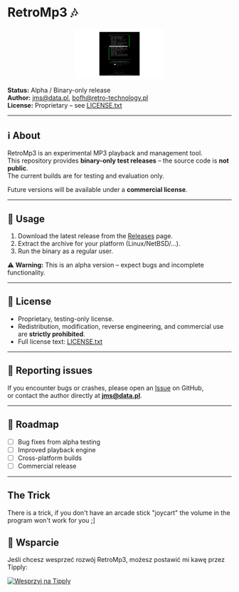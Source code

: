 
# RetroMp3 🎶
<p align="center">
  <img src="1.png" alt="RetroMp3 Logo" width="200">
</p>

**Status:** Alpha / Binary-only release  
**Author:** jms@data.pl, bofh@retro-technology.pl  
**License:** Proprietary – see [LICENSE.txt](LICENSE.txt)

---

## ℹ️ About
RetroMp3 is an experimental MP3 playback and management tool.  
This repository provides **binary-only test releases** – the source code is **not public**.  
The current builds are for testing and evaluation only.

Future versions will be available under a **commercial license**.

---

## 🚀 Usage
1. Download the latest release from the [Releases](../../releases) page.  
2. Extract the archive for your platform (Linux/NetBSD/…).
3. Run the binary as a regular user.  

⚠️ **Warning:** This is an alpha version – expect bugs and incomplete functionality.

---

## 📜 License
- Proprietary, testing-only license.  
- Redistribution, modification, reverse engineering, and commercial use are **strictly prohibited**.  
- Full license text: [LICENSE.txt](LICENSE.txt)

---

## 🐞 Reporting issues
If you encounter bugs or crashes, please open an [Issue](../../issues) on GitHub,  
or contact the author directly at **jms@data.pl**.

---

## 🔮 Roadmap
- [ ] Bug fixes from alpha testing  
- [ ] Improved playback engine  
- [ ] Cross-platform builds  
- [ ] Commercial release

---

## The Trick
There is a trick, if you don't have an arcade stick "joycart" the volume in the program won't work for you ;]

## 💸 Wsparcie

Jeśli chcesz wesprzeć rozwój RetroMp3, możesz postawić mi kawę przez Tipply:

[![Wesprzyj na Tipply](https://tipply.pl/assets/img/tipply_button.png)](https://tipply.pl/u/unix-tech)
